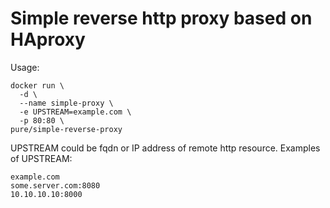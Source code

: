 # Simple reverse http proxy based on HAproxy

Usage:

```
docker run \
  -d \
  --name simple-proxy \
  -e UPSTREAM=example.com \
  -p 80:80 \
pure/simple-reverse-proxy
```

UPSTREAM could be fqdn or IP address of remote http resource. Examples of UPSTREAM:

```
example.com
some.server.com:8080
10.10.10.10:8000
```
